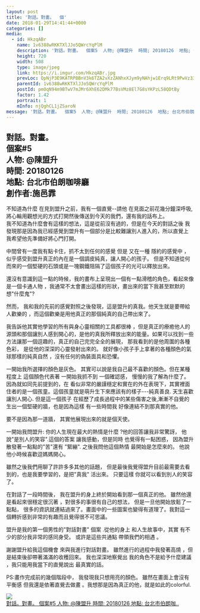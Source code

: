 ```yaml
---
layout: post
title: '對話。對畫。  個' 
date: 2018-01-29T14:41:44+0000 
categories: [] 
media:
  - id: HkzqABr
    name: 1v6388wRKKTXlJJo5QWrcYqPlM
    description: '對話。對畫。  個案5  人物; @陳盟升  時間; 20180126  地點; 台北市伯朗咖啡..'   
    height: 720
    width: 508
    type: image/jpeg
    link: https://i.imgur.com/HkzqABr.jpg
    prevLoc: QpNjP3E9KATRPBBnV3k6TZA2vXzZANhxXJym9yNAhjw1Erq9LRt9PwVz33MAhzOrWLGvpGU790X0pz84crKoKJpZwJs6mY0Dl31RFW7Jw3Z9PQcq4zQ2DKnEsnPDqYEZOOup0Lwyz9zgTYXP6QkK8xcpYPGNwWErI6AmD6zG1jFEVV6YyOlgCDzkXNNYBPhxgZ60276gSMX6vMnEOpsg5o5VlyWwTBvWAG5YkNsVZ5KDywOgfXRVVXn0WmHxMAwwkQ9KT5Z
    parentId: 1v6388wRKKTXlJJo5QWrcYqPlM
    postId: pmOqN94m9BTwV7mJMr6XhE62DMk77BsVMz8El7G8sYKPzL58QDtBy
    factor: 1.42
    portrait: 1
    mInfo: njQghCL1jZSaroN
message: '對話。對畫。  個案5  人物; @陳盟升  時間; 20180126  地點; 台北市伯朗咖啡廳  創作者;施邑霏  -=--=--=..'  
---
```


對話。對畫。  
個案#5  
人物: @陳盟升  
時間: 20180126  
地點: 台北市伯朗咖啡廳  
創作者:施邑霏  
----------------------------------  
不知道為什麼 在見到盟升之前，我有一個直覺--請他 在見面之前花幾分鐘深呼吸,將心輪用觀想光的方式打開然後傳送到今天的我們，還有我的話布上。  
我不知道為什麼會有這樣的想法，這是從前沒有過的，但是在今天的對話之後 我發現那是因為我已經感覺到盟升有一個部分是比較難讓別人進入的，所以直覺上 我希望他先準備好將心門打開。  
  
中間曾有一度我有點卡住，抓不太到任何的感覺 但是 又在一種 隱約的感覺中 ，似乎感受到盟升真正的內在是一個調皮純真，讓人開心的孩子。 但是不知道從何而來的一個堅硬的石頭或是一塊鋼鐵阻隔了這個孩子的光可以釋放出來。  
  
還沒有意識到這一點的時候，我的畫布上呈現出一個有一點滑稽的角色，看起來像是一個卡通人物 ，我通常不太會畫出這樣的形狀，畫出來的當下我甚至默默的想"什麼鬼"?  
  
然而， 我和我的先前的感覺對照之後發現，這是盟升的真我。他天生就是要帶給人歡樂的 ，而這個歡樂是用他真正的那個純真的自己帶出來了。  
  
我告訴他其實他學習的所有與身心靈相關的工具都很棒 ，但是真正的療癒他人的源頭和那個讓別人感到開心的，是他的真我所釋放出來的能量。如果可以找到一些方法讓那一個逗趣的，真正的自己完完全全的展現， 那我看到的是他周圍的各種色彩， 是從他的深深的心靈發射出來的。 就好像小孩子手上拿著的各種顏色的氣球那樣的純真自然 ，沒有任何的偽裝面具和恐懼。  
  
一開始我所選擇的顏色是灰色。 其實可以說是我自己最不喜歡的顏色。但在某種程度上 這個顏色代表著 一開始我抓不到 一個確認感， 慢慢的我了解為什麼了。 因為就如同先前提到的，在 看似非常的嚴謹穩定和實在的外在表現下，其實裡面 住者的是一個孩童。這個孩童就是萌升生下來應該有的樣子---純真善良. 天生喜歡讓別人開心. 但是這一個孩子 在經歷了成長過程中的某些傷害之後,漸漸不自覺的生出一個堅硬的牆，也是因為這樣 有一些時間我 好像連結不到那真實的他。  
  
 要不是因為那一道牆， 其實他展現出來的就是個天使。  
  
一開始我問盟升: 你的人生現在最大的熱情是什麼 ?他的回答讓我非常驚訝， 他說"是別人的笑容".這個的答案 讓我感動，但是同時 也覺得有一點困惑， 因為盟升散發著一點點的"苦"還有 "緊繃". 之後我問他這個熱情 最開始是怎麼來的。 他說他小時候喜歡逗媽媽開心。  
  
 雖然之後我們用聊了許許多多其他的話題， 但是最後我覺得盟升目前最需要去看到的，也是我要學習的，是把"真我" 活出來。 只要這樣 你就可以看到別人的笑容了。  
  
在對話了一段時間後， 我在盟升的身上終於開始看到那一個真正的他。 雖然他還是看起來很穩定很沉著 ，對很多的事很有自己的想法， 但是一旦他開始放鬆了一點點， 很多的資訊就連結過來了。畫面中的一些圖案也變得有道理了。我對這一個轉折感到非常的有趣而且覺得很不可思議。  
  
盟升是我的第一個男性的"對話對畫" 個案 .從他的身上 和人生故事中，其實 有不少的部分我非常的感同身受。 或許是這些共通點 帶領我們的相遇 。  
  
謝謝盟升給我這個機會 來與我進行對話對畫。 雖然進行的過程中我發著高燒 ，但是結束後卻帶著滿滿的收穫回來。 我也深深地察覺出 我的角色不是給予什麼建議 ，我只能用我當下的直覺說出 最真實的話。  
  
PS:畫作完成前的幾個階段中， 我發現我只想用亮的顏色。 雖然在畫面上會沒有平衡感 但我還是依著直覺去做畫 。我想那是因為真正的他，就是如此的colorful.


[//]: #media:  
<a href="https://i.imgur.com/HkzqABr.jpg"><img class="postImage" src="https://i.imgur.com/HkzqABrh.jpg" />  
對話。對畫。
個案#5
人物: @陳盟升
時間: 20180126
地點: 台北市伯朗咖..  
 </a>   

